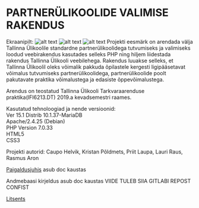 # PARTNERÜLIKOOLIDE VALIMISE RAKENDUS

Ekraanipilt:
![alt text](https://i.imgur.com/8RaSqup.png)
![alt text](https://i.imgur.com/6AyYnPB.png)
![alt text](https://i.imgur.com/L8kV9gM.png)
Projekti eesmärk on arendada välja Tallinna Ülikoolile standardne partnerülikoolidega tutvumiseks ja valimiseks loodud veebirakendus kasutades selleks PHP ning hiljem liidestada rakendus Tallinna Ülikooli veebilehega.
Rakendus luuakse selleks, et Tallinna Ülikoolil  oleks võimalik pakkuda õpilastele kergesti ligipääsetavat võimalus tutvumiseks partnerülikoolidega, partnerülikoolide poolt pakutavate praktika võimalustega ja edasiste õppevõimalustega.

Arendus on teostatud Tallinna Ülikooli Tarkvaraarenduse praktika(IFI6213.DT) 2019.a kevadsemestri raames.

Kasutatud tehnoloogiad ja nende versioonid:\
Ver 15.1 Distrib 10.1.37-MariaDB\
Apache/2.4.25 (Debian)\
PHP Version 7.0.33\
HTML5\
CSS3

Projekti autorid:
Caupo Helvik, Kristan Põldmets, Priit Laupa, Lauri Raus, Rasmus Aron


[Paigaldusjuhis](https://gitlab.com/DreamTeamTA/partnerylikool/blob/master/dokumentatsioon/paigaldusjuhis.txt) asub doc kaustas

Andmebaasi kirjeldus asub doc kaustas
VIIDE TULEB SIIA GITLABI REPOST CONFIST


[Litsents](https://gitlab.com/DreamTeamTA/partnerylikool/blob/master/dokumentatsioon/license.txt)
